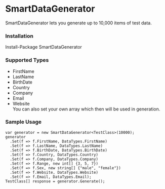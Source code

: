 # SmartDataGenerator
SmartDataGenerator lets you generate up to 10,000 items of test data.

### Installation
Install-Package SmartDataGenerator 

### Supported Types
* FirstName
* LastName
* BirthDate
* Country
* Company
* Email
* Website   
You can also set your own array which then will be used in generation.

### Sample Usage
```
var generator = new SmartDataGenerator<TestClass>(10000);
generator
  .Set(f => f.FirstName, DataTypes.FirstName)
  .Set(f => f.LastName, DataTypes.LastName)
  .Set(f => f.BirthDate, DataTypes.BirthDate)
  .Set(f => f.Country, DataTypes.Country)
  .Set(f => f.Company, DataTypes.Company)
  .Set(f => f.Range, new int[] {3, 5, 7})
  .Set(f => f.Sex, new string[] {"male", "female"})
  .Set(f => f.Website, DataTypes.Website)
  .Set(f => f.Email, DataTypes.Email);
TestClass[] response = generator.Generate();
```
